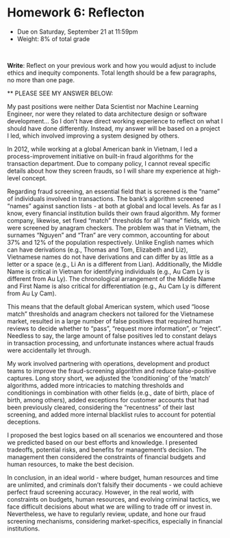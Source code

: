# Homework 6: Reflecton

- Due on Saturday, September 21 at 11:59pm
- Weight: 8% of total grade

<br>

**Write**: Reflect on your previous work and how you would adjust to include ethics and inequity components. Total length should be a few paragraphs, no more than one page.

** PLEASE SEE MY ANSWER BELOW: 

My past positions were neither Data Scientist nor Machine Learning Engineer, nor were they related to data architecture design or software development… So I don’t have direct working experience to reflect on what I should have done differently. Instead, my answer will be based on a project I led, which involved improving a system designed by others. 

In 2012, while working at a global American bank in Vietnam, I led a process-improvement initiative on built-in fraud algorithms for the transaction department. Due to company policy, I cannot reveal specific details about how they screen frauds, so I will share my experience at high-level concept. 

Regarding fraud screening, an essential field that is screened is the “name” of individuals involved in transactions. The bank’s algorithm screened “names” against sanction lists - at both at global and local levels. As far as I know, every financial institution builds their own fraud algorithm. My former company, likewise, set fixed “match” thresholds for all “name” fields, which were screened by anagram checkers. The problem was that in Vietnam, the surnames “Nguyen” and “Tran” are very common, accounting for about 37% and 12% of the population respectively. Unlike English names which can have derivations (e.g., Thomas and Tom, Elizabeth and Liz), Vietnamese names do not have derivations and can differ by as little as a letter or a space (e.g., Li An is a different from Lian). Additionally, the Middle Name is critical in Vietnam for identifying individuals (e.g., Au Cam Ly is different from Au Ly). The chronological arrangement of the Middle Name and First Name is also critical for differentiation (e.g., Au Cam Ly is different from Au Ly Cam). 

This means that the default global American system, which used “loose match” thresholds and anagram checkers not tailored for the Vietnamese market, resulted in a large number of false positives that required human reviews to decide whether to “pass”, “request more information”, or “reject”. Needless to say, the large amount of false positives led to constant delays in transaction processing, and unfortunate instances where actual frauds were accidentally let through. 

My work involved partnering with operations, development and product teams to improve the fraud-screening algorithm and reduce false-positive captures. Long story short, we adjusted the ‘conditioning’ of the ‘match’ algorithms, added more intricacies to matching thresholds and conditionings in combination with other fields (e.g., date of birth, place of birth, among others), added exceptions for customer accounts that had been previously cleared, considering the “recentness” of their last screening, and added more internal blacklist rules to account for potential deceptions. 

I proposed the best logics based on all scenarios we encountered and those we predicted based on our best efforts and knowledge. I presented tradeoffs, potential risks, and benefits for management’s decision. The management then considered the constraints of financial budgets and human resources, to make the best decision. 

In conclusion, in an ideal world - where budget, human resources and time are unlimited, and criminals don’t falsify their documents - we could achieve perfect fraud screening accuracy. However, in the real world, with constraints on budgets, human resources, and evolving criminal tactics, we face difficult decisions about what we are willing to trade off or invest in. Nevertheless, we have to regularly review, update, and hone our fraud screening mechanisms, considering market-specifics, especially in financial institutions. 
